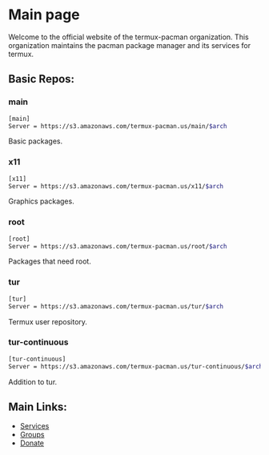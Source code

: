 # Main page
Welcome to the official website of the termux-pacman organization. This organization maintains the pacman package manager and its services for termux.  

## Basic Repos:
### main
```bash
[main]
Server = https://s3.amazonaws.com/termux-pacman.us/main/$arch
```
Basic packages.

### x11
```bash
[x11]
Server = https://s3.amazonaws.com/termux-pacman.us/x11/$arch
```
Graphics packages.

### root
```bash
[root]
Server = https://s3.amazonaws.com/termux-pacman.us/root/$arch
```
Packages that need root.

### tur
```bash
[tur]
Server = https://s3.amazonaws.com/termux-pacman.us/tur/$arch
```
Termux user repository.

### tur-continuous
```bash
[tur-continuous]
Server = https://s3.amazonaws.com/termux-pacman.us/tur-continuous/$arch
```
Addition to tur.

## Main Links:
- [Services](/list_services)
- [Groups](/list_groups)
- [Donate](/donate)
